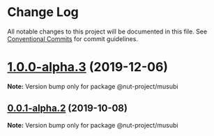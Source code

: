 # Change Log

All notable changes to this project will be documented in this file.
See [Conventional Commits](https://conventionalcommits.org) for commit guidelines.

# [1.0.0-alpha.3](https://github.com/nut-project/nut/tree/master/packages/land/compare/@nut-project/musubi@1.0.0-alpha.2...@nut-project/musubi@1.0.0-alpha.3) (2019-12-06)

**Note:** Version bump only for package @nut-project/musubi





## [0.0.1-alpha.2](https://github.com/nut-project/nut/tree/master/packages/land/compare/@nut-project/musubi@0.0.1-alpha.1...@nut-project/musubi@0.0.1-alpha.2) (2019-10-08)

**Note:** Version bump only for package @nut-project/musubi
